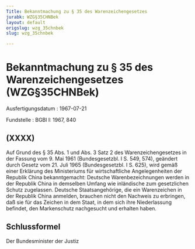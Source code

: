 ```yaml
---
Title: Bekanntmachung zu § 35 des Warenzeichengesetzes
jurabk: WZG§35CHNBek
layout: default
origslug: wzg_35chnbek
slug: wzg_35chnbek

---
```


# Bekanntmachung zu § 35 des Warenzeichengesetzes (WZG§35CHNBek)

Ausfertigungsdatum
:   1967-07-21

Fundstelle
:   BGBl I: 1967, 840



## (XXXX)

Auf Grund des § 35 Abs. 1 und Abs. 3 Satz 2 des Warenzeichengesetzes in der Fassung vom 9. Mai 1961 (Bundesgesetzbl. I S. 549, 574), geändert durch Gesetz vom 21. Juli 1965 (Bundesgesetzbl. I S. 625), wird gemäß einer Erklärung des Ministeriums für wirtschaftliche Angelegenheiten der Republik China bekanntgemacht:
Deutsche Warenbezeichnungen werden in der Republik China in demselben Umfang wie inländische zum gesetzlichen Schutz zugelassen.
Deutsche Staatsangehörige, die ein Warenzeichen in der Republik China anmelden, brauchen nicht den Nachweis zu erbringen, daß sie für das Zeichen in dem Staat, in dem sich ihre Niederlassung befindet, den Markenschutz nachgesucht und erhalten haben.


## Schlussformel

Der Bundesminister der Justiz

